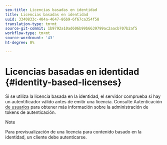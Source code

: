 ```yaml
---
seo-title: Licencias basadas en identidad
title: Licencias basadas en identidad
uuid: 3340833c-404a-4647-86b9-6f67ca354f58
translation-type: tm+mt
source-git-commit: 1b9792a10ad606b99b6639799ac2aacb707b2af5
workflow-type: tm+mt
source-wordcount: '43'
ht-degree: 0%

---
```



# Licencias basadas en identidad {#identity-based-licenses}

Si se utiliza la licencia basada en la identidad, el servidor comprueba si hay un autentificador válido antes de emitir una licencia. Consulte Autenticación [de usuarios](../../../aaxs-protecting-content/content-introduction/content-usage-rules/content-authentication/content-user-authentication.md) para obtener más información sobre la administración de tokens de autenticación.

>[!NOTE]
>
>Para previsualización de una licencia para contenido basado en la identidad, un cliente debe autenticarse.

